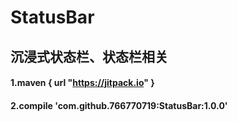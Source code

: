 # StatusBar
## 沉浸式状态栏、状态栏相关

#### 1.maven { url "https://jitpack.io" }
#### 2.compile 'com.github.766770719:StatusBar:1.0.0'
